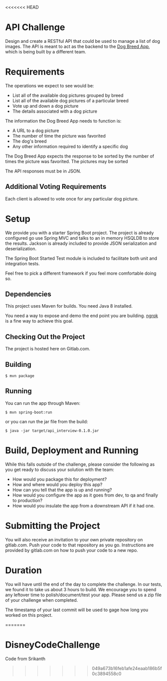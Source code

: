 <<<<<<< HEAD

# API Challenge

Design and create a RESTful API that could be used to manage a list of dog images. The API is meant to act as the backend to the [Dog Breed App](https://gist.github.com/maxdisney/26e421c68f5d543be5b2), which is being built by a different team.

# Requirements

The operations we expect to see would be:

* List all of the available dog pictures grouped by breed
* List all of the available dog pictures of a particular breed
* Vote up and down a dog picture
* The details associated with a dog picture

The information the Dog Breed App needs to function is:

* A URL to a dog picture
* The number of time the picture was favorited
* The dog's breed
* Any other information required to identify a specific dog

The Dog Breed App expects the response to be sorted by the number of times the picture was favorited. The pictures may be sorted

The API responses must be in JSON.

## Additional Voting Requirements

Each client is allowed to vote once for any particular dog picture.

# Setup

We provide you with a starter Spring Boot project. The project is already configured go use Spring MVC and talks to an in memory HSQLDB to store the results. Jackson is already included to provide JSON serialization and deserialization.

The Spring Boot Started Test module is included to facilitate both unit and integration tests.

Feel free to pick a different framework if you feel more comfortable doing so.

## Dependencies

This project uses Maven for builds.
You need Java 8 installed.

You need a way to expose and demo the end point you are building. [ngrok](https://ngrok.com/) is a fine way to achieve this goal.

## Checking Out the Project

The project is hosted here on Gitlab.com.

## Building

```
$ mvn package
```

## Running

You can run the app through Maven:

```
$ mvn spring-boot:run
```

or you can run the jar file from the build:

```
$ java -jar target/api_interview-0.1.0.jar
```

# Build, Deployment and Running

While this falls outside of the challenge, please consider the following as you get ready to discuss your solution with the team:

* How would you package this for deployment?
* How and where would you deploy this app?
* How can you tell that the app is up and running?
* How would you configure the app as it goes from dev, to qa and finally to production?
* How would you insulate the app from a downstream API if it had one.

# Submitting the Project

You will also receive an invitation to your own private repository on gitlab.com. Push your code to that repository as
you go. Instructions are provided by gitlab.com on how to push your code to a new repo.

# Duration

You will have until the end of the day to complete the challenge. In our tests, we found it to take us about 3 hours to build. We encourage you to spend any leftover time to polish/document/test your app. Please send us a zip file of your challenge when completed.

The timestamp of your last commit will be used to gage how long you worked on this project.


=======
# DisneyCodeChallenge
Code from Srikanth
>>>>>>> 049a673b16feb1afe24eaab186b5f0c3894558c0
